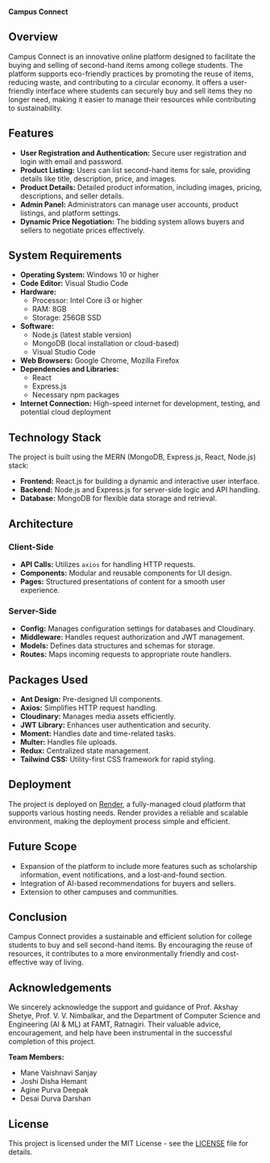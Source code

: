**Campus Connect**

## Overview

Campus Connect is an innovative online platform designed to facilitate the buying and selling of second-hand items among college students. The platform supports eco-friendly practices by promoting the reuse of items, reducing waste, and contributing to a circular economy. It offers a user-friendly interface where students can securely buy and sell items they no longer need, making it easier to manage their resources while contributing to sustainability.

## Features

- **User Registration and Authentication:** Secure user registration and login with email and password.
- **Product Listing:** Users can list second-hand items for sale, providing details like title, description, price, and images.
- **Product Details:** Detailed product information, including images, pricing, descriptions, and seller details.
- **Admin Panel:** Administrators can manage user accounts, product listings, and platform settings.
- **Dynamic Price Negotiation:** The bidding system allows buyers and sellers to negotiate prices effectively.

## System Requirements

- **Operating System:** Windows 10 or higher
- **Code Editor:** Visual Studio Code
- **Hardware:** 
  - Processor: Intel Core i3 or higher
  - RAM: 8GB
  - Storage: 256GB SSD
- **Software:**
  - Node.js (latest stable version)
  - MongoDB (local installation or cloud-based)
  - Visual Studio Code
- **Web Browsers:** Google Chrome, Mozilla Firefox
- **Dependencies and Libraries:**
  - React
  - Express.js
  - Necessary npm packages
- **Internet Connection:** High-speed internet for development, testing, and potential cloud deployment

## Technology Stack

The project is built using the MERN (MongoDB, Express.js, React, Node.js) stack:

- **Frontend:** React.js for building a dynamic and interactive user interface.
- **Backend:** Node.js and Express.js for server-side logic and API handling.
- **Database:** MongoDB for flexible data storage and retrieval.

## Architecture

### Client-Side

- **API Calls:** Utilizes `axios` for handling HTTP requests.
- **Components:** Modular and reusable components for UI design.
- **Pages:** Structured presentations of content for a smooth user experience.

### Server-Side

- **Config:** Manages configuration settings for databases and Cloudinary.
- **Middleware:** Handles request authorization and JWT management.
- **Models:** Defines data structures and schemas for storage.
- **Routes:** Maps incoming requests to appropriate route handlers.

## Packages Used

- **Ant Design:** Pre-designed UI components.
- **Axios:** Simplifies HTTP request handling.
- **Cloudinary:** Manages media assets efficiently.
- **JWT Library:** Enhances user authentication and security.
- **Moment:** Handles date and time-related tasks.
- **Multer:** Handles file uploads.
- **Redux:** Centralized state management.
- **Tailwind CSS:** Utility-first CSS framework for rapid styling.

## Deployment

The project is deployed on [Render](https://render.com/), a fully-managed cloud platform that supports various hosting needs. Render provides a reliable and scalable environment, making the deployment process simple and efficient.

## Future Scope

- Expansion of the platform to include more features such as scholarship information, event notifications, and a lost-and-found section.
- Integration of AI-based recommendations for buyers and sellers.
- Extension to other campuses and communities.

## Conclusion

Campus Connect provides a sustainable and efficient solution for college students to buy and sell second-hand items. By encouraging the reuse of resources, it contributes to a more environmentally friendly and cost-effective way of living.

## Acknowledgements

We sincerely acknowledge the support and guidance of Prof. Akshay Shetye, Prof. V. V. Nimbalkar, and the Department of Computer Science and Engineering (AI & ML) at FAMT, Ratnagiri. Their valuable advice, encouragement, and help have been instrumental in the successful completion of this project.

**Team Members:**
- Mane Vaishnavi Sanjay
- Joshi Disha Hemant
- Agine Purva Deepak
- Desai Durva Darshan

## License

This project is licensed under the MIT License - see the [LICENSE](LICENSE) file for details.
